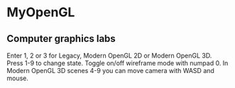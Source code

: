 # MyOpenGL
## Computer graphics labs
Enter 1, 2 or 3 for Legacy, Modern OpenGL 2D or Modern OpenGL 3D.
<br>
Press 1-9 to change state.
Toggle on/off wireframe mode with numpad 0.
In Modern OpenGL 3D scenes 4-9 you can move camera with WASD and mouse.
